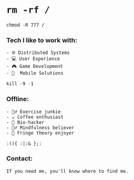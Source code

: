 # `rm -rf /`

`chmod -R 777 /`
### Tech I like to work with:
```
- 🌐 Distributed Systems
- 💻 User Experience
- 🎮 Game Development
- 📱  Mobile Solutions
```

`kill -9 -1`
### Offline:
```
- 🏋️‍♂️ Exercise junkie
- ☕ Coffee enthusiast
- 🧠 Bio-hacker
- 🧘‍♂️ Mindfulness believer
- 🌌 Fringe theory enjoyer
```

`:(){ :|:& };:`
### Contact:  
```
If you need me, you'll know where to find me.
```
